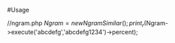 #Usage

//ngram.php
$Ngram = new NgramSimilar();
print_r($Ngram->execute('abcdefg','abcdefg1234')->percent);

